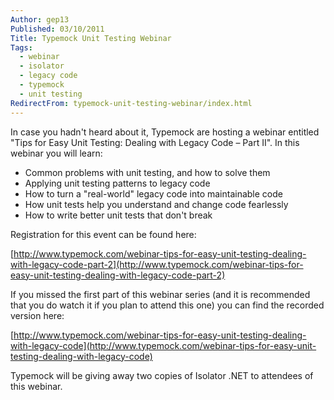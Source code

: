 ```yaml
---
Author: gep13
Published: 03/10/2011
Title: Typemock Unit Testing Webinar
Tags:
  - webinar
  - isolator
  - legacy code
  - typemock
  - unit testing
RedirectFrom: typemock-unit-testing-webinar/index.html
---
```


In case you hadn't heard about it, Typemock are hosting a webinar entitled "Tips for Easy Unit Testing: Dealing with Legacy Code – Part II". In this webinar you will learn:

* Common problems with unit testing, and how to solve them
* Applying unit testing patterns to legacy code
* How to turn a "real-world" legacy code into maintainable code
* How unit tests help you understand and change code fearlessly
* How to write better unit tests that don't break

Registration for this event can be found here:

[http://www.typemock.com/webinar-tips-for-easy-unit-testing-dealing-with-legacy-code-part-2](http://www.typemock.com/webinar-tips-for-easy-unit-testing-dealing-with-legacy-code-part-2)

If you missed the first part of this webinar series (and it is recommended that you do watch it if you plan to attend this one) you can find the recorded version here:

[http://www.typemock.com/webinar-tips-for-easy-unit-testing-dealing-with-legacy-code](http://www.typemock.com/webinar-tips-for-easy-unit-testing-dealing-with-legacy-code)

Typemock will be giving away two copies of Isolator .NET to attendees of this webinar.
